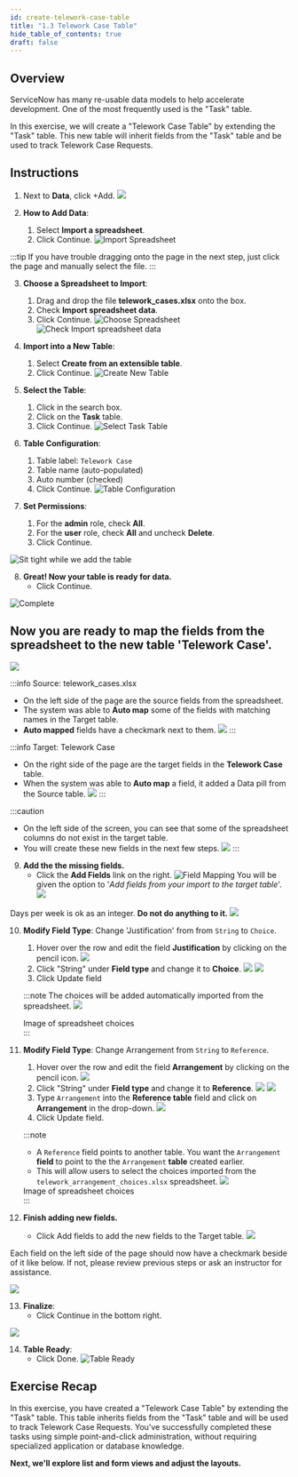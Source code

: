 ```yaml
---
id: create-telework-case-table
title: "1.3 Telework Case Table"
hide_table_of_contents: true
draft: false
---
```


## Overview

ServiceNow has many re-usable data models to help accelerate development. One of the most frequently used is the "Task" table. 

In this exercise, we will create a "Telework Case Table" by extending the "Task" table. This new table will inherit fields from the "Task" table and be used to track Telework Case Requests.

## Instructions

1. Next to **Data**, click <span className="button-tan-blue">+Add</span>.
![](../images/2023-10-22-19-21-15.png)


2. **How to Add Data**:
   1. Select <b>Import a spreadsheet</b>.
   2. Click <span className="button-purple">Continue</span>.
   ![Import Spreadsheet](../images/AddData_ImportASpreadsheet.png)


:::tip
If you have trouble dragging onto the page in the next step, just click the page and manually select the file.
:::

3. **Choose a Spreadsheet to Import**:
   1. Drag and drop the file <strong>telework_cases.xlsx</strong> onto the box.
   2. Check **Import spreadsheet data**.
   3. Click <span className="button-purple">Continue</span>.
   ![Choose Spreadsheet](../images/2023-10-19-08-48-03.png)
   ![Check Import spreadsheet data](../images/2023-10-19-20-50-42.png)


4. **Import into a New Table**:
   1. Select **Create from an extensible table**.
   2. Click <span className="button-purple">Continue</span>.
   ![Create New Table](../images/2023-10-19-20-54-47.png)


5. **Select the Table**:
   1. Click in the search box.
   2. Click on the **Task** table.
   3. Click <span className="button-purple">Continue</span>.
   ![Select Task Table](../images/2023-10-19-20-56-24.png)


6. **Table Configuration**:
   1. Table label: `Telework Case`
   2. Table name (auto-populated)
   3. Auto number (checked)
   4. Click <span className="button-purple">Continue</span>.
   ![Table Configuration](../images/2023-10-19-08-53-45.png)


7. **Set Permissions**:
   1. For the <strong>admin</strong> role, check <strong>All</strong>.
   2. For the <strong>user</strong> role, check <strong>All</strong> and uncheck <strong>Delete</strong>.
   3. Click <span className="button-purple">Continue</span>.

![Sit tight while we add the table](../images/2023-10-19-20-58-18.png)

8. **Great! Now your table is ready for data.**
   * Click <span className="button-purple">Continue</span>.

![Complete](../images/2023-10-19-12-30-41.png)

## Now you are ready to map the fields from the spreadsheet to the new table 'Telework Case'. 

![](../images/2023-11-03-09-24-06.png)

:::info Source: telework_cases.xlsx
* On the left side of the page are the source fields from the spreadsheet.
* The system was able to **Auto map** some of the fields with matching names in the Target table.
* **Auto mapped** fields have a checkmark next to them. 
![](../images/2023-11-03-09-34-02.png)
:::

:::info Target: Telework Case
* On the right side of the page are the target fields in the **Telework Case** table.
* When the system was able to **Auto map** a field, it added a Data pill from the Source table. 
![](../images/2023-11-03-09-37-43.png)
:::


:::caution
* On the left side of the screen, you can see that some of the spreadsheet columns do not exist in the target table.
* You will create these new fields in the next few steps. 
![](../images/2023-11-02-17-25-12.png)
:::


9. **Add the the missing fields.**
   * Click the **Add Fields** link on the right.
   ![Field Mapping](../images/2023-10-19-19-29-10.png)
   You will be given the option to '_Add fields from your import to the target table_'.
   ![](../images/2023-11-02-21-21-13.png)

Days per week is ok as an integer. **Do not do anything to it.**
![](../images/2023-11-02-21-20-14.png)


10. **Modify Field Type**: Change 'Justification' from from `String` to `Choice`.
    1. Hover over the row and edit the field **Justification** by clicking on the pencil icon.
    ![](../images/2023-11-02-21-22-15.png)
    2. Click "String" under **Field type** and change it to **Choice**.
    ![](../images/2023-10-19-11-58-46.png)
    ![](../images/2023-10-19-12-00-21.png)
    4. Click <span className="button-purple">Update field</span>

    :::note
    The choices will be added automatically imported from the spreadsheet.
    ![](../images/2023-11-03-09-48-26.png)
    <div class="font-center-italic">Image of spreadsheet choices</div>
    :::


11. **Modify Field Type**: Change Arrangement from `String` to `Reference`.
    1. Hover over the row and edit the field **Arrangement** by clicking on the pencil icon.
    ![](../images/2023-11-02-21-23-13.png)
    2. Click "String" under **Field type** and change it to **Reference**.
    ![](../images/2023-10-19-11-58-46.png)
    ![](../images/2023-10-04-12-52-09.png)
    4. Type `Arrangement` into the **Reference table** field and click on **Arrangement** in the drop-down. 
    ![](../images/2023-11-02-21-24-38.png)
    5. Click <span className="button-purple">Update field</span>.

    :::note
    * A `Reference` field points to another table. You want the `Arrangement` **field** to point to the the `Arrangement` **table** created earlier. 
    * This will allow users to select the choices imported from the `telework_arrangement_choices.xlsx` spreadsheet. 
    ![](../images/2023-10-19-12-36-12.png)
    <div class="font-center-italic">Image of spreadsheet choices</div>
    :::


12. **Finish adding new fields.**
    * Click <span className="button-purple">Add fields</span> to add the new fields to the Target table. 
    ![](../images/2023-11-02-21-32-04.png)


Each field on the left side of the page should now have a checkmark beside of it like below. If not, please review previous steps or ask an instructor for assistance. 

![](../images/2023-11-03-09-51-58.png)


13. **Finalize**:
    * Click <span className="button-purple">Continue</span> in the bottom right. 

![](../images/2023-10-04-12-59-06.png)

14. **Table Ready**:
    * Click <span className="button-purple">Done</span>.
    ![Table Ready](../images/2023-10-19-12-41-16.png)


## Exercise Recap

In this exercise, you have created a "Telework Case Table" by extending the "Task" table. This table inherits fields from the "Task" table and will be used to track Telework Case Requests. You've successfully completed these tasks using simple point-and-click administration, without requiring specialized application or database knowledge.

**Next, we'll explore list and form views and adjust the layouts.**